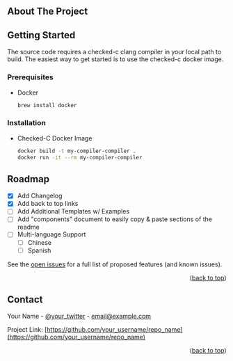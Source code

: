<!-- ABOUT THE PROJECT -->
## About The Project

<!-- GETTING STARTED -->
## Getting Started

The source code requires a checked-c clang compiler in your local path to build. 
The easiest way to get started is to use the checked-c docker image.

### Prerequisites

* Docker
  ```sh
  brew install docker
  ```
### Installation

* Checked-C Docker Image
  ```sh
  docker build -t my-compiler-compiler .
  docker run -it --rm my-compiler-compiler
    ```

## Roadmap

- [x] Add Changelog
- [x] Add back to top links
- [ ] Add Additional Templates w/ Examples
- [ ] Add "components" document to easily copy & paste sections of the readme
- [ ] Multi-language Support
    - [ ] Chinese
    - [ ] Spanish

See the [open issues](https://github.com/othneildrew/Best-README-Template/issues) for a full list of proposed features (and known issues).

<p align="right">(<a href="#readme-top">back to top</a>)</p>


<!-- CONTACT -->
## Contact

Your Name - [@your_twitter](https://twitter.com/your_username) - email@example.com

Project Link: [https://github.com/your_username/repo_name](https://github.com/your_username/repo_name)

<p align="right">(<a href="#readme-top">back to top</a>)</p>
